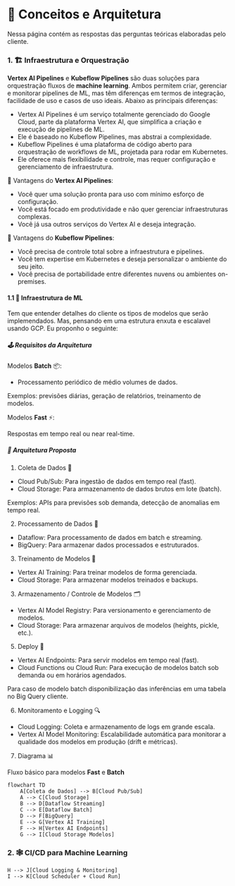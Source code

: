 # 🧩 Conceitos e Arquitetura

Nessa página contém as respostas das perguntas teóricas elaboradas pelo cliente.

### 1. 🏗️ Infraestrutura e Orquestração

**Vertex AI Pipelines** e **Kubeflow Pipelines** são duas soluções para orquestração fluxos de **machine learning**. Ambos permitem criar, gerenciar e monitorar pipelines de ML, mas têm diferenças em termos de integração, facilidade de uso e casos de uso ideais. Abaixo as principais diferenças:

- Vertex AI Pipelines é um serviço totalmente gerenciado do Google Cloud, parte da plataforma Vertex AI, que simplifica a criação e execução de pipelines de ML.
- Ele é baseado no Kubeflow Pipelines, mas abstrai a complexidade.
- Kubeflow Pipelines é uma plataforma de código aberto para orquestração de workflows de ML, projetada para rodar em Kubernetes.
- Ele oferece mais flexibilidade e controle, mas requer configuração e gerenciamento de infraestrutura.

🧭 Vantagens do **Vertex AI Pipelines**:

- Você quer uma solução pronta para uso com mínimo esforço de configuração.
- Você está focado em produtividade e não quer gerenciar infraestruturas complexas.
- Você já usa outros serviços do Vertex AI e deseja integração.

🧭 Vantagens do **Kubeflow Pipelines**:

- Você precisa de controle total sobre a infraestrutura e pipelines.
- Você tem expertise em Kubernetes e deseja personalizar o ambiente do seu jeito.
- Você precisa de portabilidade entre diferentes nuvens ou ambientes on-premises.

#### 1.1 🔧 Infraestrutura de ML

Tem que entender detalhes do cliente os tipos de modelos que serão implemendados. Mas, pensando em uma estrutura enxuta e escalavel usando GCP. Eu proponho o seguinte:

##### 🕹️ Requisitos da Arquitetura

Modelos **Batch** 📦:

- Processamento periódico de médio volumes de dados.

Exemplos: previsões diárias, geração de relatórios, treinamento de modelos.

Modelos **Fast** ⚡:

Respostas em tempo real ou near real-time.

##### 🎯 Arquitetura Proposta

1. Coleta de Dados 📶

- Cloud Pub/Sub: Para ingestão de dados em tempo real (fast).
- Cloud Storage: Para armazenamento de dados brutos em lote (batch).
  
Exemplos: APIs para previsões sob demanda, detecção de anomalias em tempo real.

2. Processamento de Dados 🧮 

- Dataflow: Para processamento de dados em batch e streaming.
- BigQuery: Para armazenar dados processados e estruturados.

3. Treinamento de Modelos 🤖

- Vertex AI Training: Para treinar modelos de forma gerenciada.
- Cloud Storage: Para armazenar modelos treinados e backups.

3. Armazenamento / Controle de Modelos 🗂️

- Vertex AI Model Registry: Para versionamento e gerenciamento de modelos.
- Cloud Storage: Para armazenar arquivos de modelos (heights, pickle, etc.).

5. Deploy 🚀
   
- Vertex AI Endpoints: Para servir modelos em tempo real (fast).
- Cloud Functions ou Cloud Run: Para execução de modelos batch sob demanda ou em horários agendados.

Para caso de modelo batch disponibilização das inferências em uma tabela no Big Query cliente.

6. Monitoramento e Logging 🔍

- Cloud Logging: Coleta e armazenamento de logs em grande escala.
- Vertex AI Model Monitoring: Escalabilidade automática para monitorar a qualidade dos modelos em produção (drift e métricas).

7. Diagrama 📊

Fluxo básico para modelos **Fast** e **Batch**

```mermaid
flowchart TD
    A[Coleta de Dados] --> B[Cloud Pub/Sub]
    A --> C[Cloud Storage]
    B --> D[Dataflow Streaming]
    C --> E[Dataflow Batch]
    D --> F[BigQuery]
    E --> G[Vertex AI Training]
    F --> H[Vertex AI Endpoints]
    G --> I[Cloud Storage Modelos]
```

### 2. 🕸️ CI/CD para Machine Learning
    H --> J[Cloud Logging & Monitoring]
    I --> K[Cloud Scheduler + Cloud Run]


